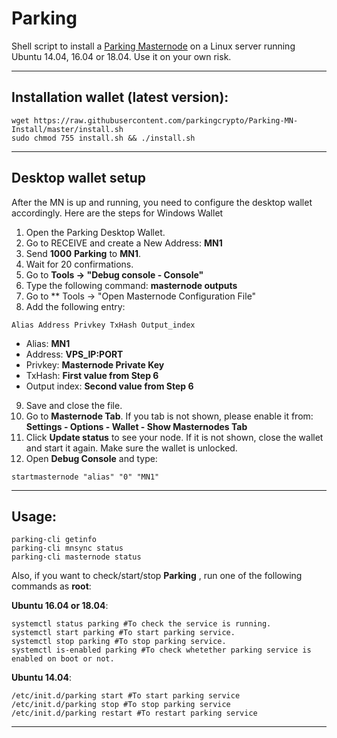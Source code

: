# Parking
Shell script to install a [Parking Masternode](https://parkingcrypto.org/) on a Linux server running Ubuntu 14.04, 16.04 or 18.04. Use it on your own risk.

***
## Installation wallet (latest version):
```
wget https://raw.githubusercontent.com/parkingcrypto/Parking-MN-Install/master/install.sh 
sudo chmod 755 install.sh && ./install.sh
```
***
## Desktop wallet setup

After the MN is up and running, you need to configure the desktop wallet accordingly. Here are the steps for Windows Wallet
1. Open the Parking Desktop Wallet.
2. Go to RECEIVE and create a New Address: **MN1**
3. Send **1000** **Parking** to **MN1**.
4. Wait for 20 confirmations.
5. Go to **Tools -> "Debug console - Console"**
6. Type the following command: **masternode outputs**
7. Go to  ** Tools -> "Open Masternode Configuration File"
8. Add the following entry:
```
Alias Address Privkey TxHash Output_index
```
* Alias: **MN1**
* Address: **VPS_IP:PORT**
* Privkey: **Masternode Private Key**
* TxHash: **First value from Step 6**
* Output index:  **Second value from Step 6**
9. Save and close the file.
10. Go to **Masternode Tab**. If you tab is not shown, please enable it from: **Settings - Options - Wallet - Show Masternodes Tab**
11. Click **Update status** to see your node. If it is not shown, close the wallet and start it again. Make sure the wallet is unlocked.
12. Open **Debug Console** and type:
```
startmasternode "alias" "0" "MN1"
```
***

## Usage:
```
parking-cli getinfo
parking-cli mnsync status
parking-cli masternode status
```
Also, if you want to check/start/stop **Parking** , run one of the following commands as **root**:

**Ubuntu 16.04 or 18.04**:
```
systemctl status parking #To check the service is running.
systemctl start parking #To start parking service.
systemctl stop parking #To stop parking service.
systemctl is-enabled parking #To check whetether parking service is enabled on boot or not.
```
**Ubuntu 14.04**:  
```
/etc/init.d/parking start #To start parking service
/etc/init.d/parking stop #To stop parking service
/etc/init.d/parking restart #To restart parking service
```
***
